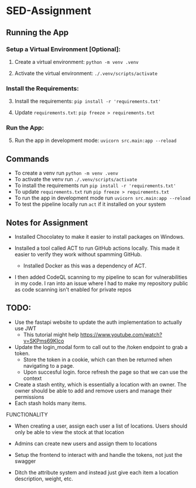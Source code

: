 # SED-Assignment

## Running the App

### Setup a Virtual Environment [Optional]: 

1. Create a virtual environment: `python -m venv .venv`

2. Activate the virtual environment: `./.venv/scripts/activate`

### Install the Requirements: 

3. Install the requirements: `pip install -r 'requirements.txt'`

4. Update `requirements.txt`: `pip freeze > requirements.txt`

### Run the App: 

5. Run the app in development mode: `uvicorn src.main:app --reload`


## Commands

- To create a venv run `python -m venv .venv`
- To activate the venv run `./.venv/scripts/activate`
- To install the requirements run `pip install -r 'requirements.txt'`
- To update `requirements.txt` run `pip freeze > requirements.txt`
- To run the app in development mode run `uvicorn src.main:app --reload`
- To test the pipeline locally run `act` if it installed on your system

## Notes for Assignment

- Installed Chocolatey to make it easier to install packages on Windows.
- Installed a tool called ACT to run GitHub actions locally. This made it easier to verify they work without spamming GitHub.
  - Installed Docker as this was a dependency of ACT.

- I then added CodeQL scanning to my pipeline to scan for vulnerabilities in my code. I ran into an issue where I had to make 
my repository public as code scanning isn't enabled for private repos 

## TODO: 

- Use the fastapi website to update the auth implementation to actually use JWT 
  - This tutorial might help https://www.youtube.com/watch?v=SKPms69KIco
- Update the login_modal form to call out to the /token endpoint to grab a token. 
  - Store the token in a cookie, which can then be returned when navigating to a page. 
  - Upon succesful login. force refresh the page so that we can use the context
- Create a stash entity, which is essentially a location with an owner. The owner should be able to add and remove users and manage their permissions
- Each stash holds many items.  

FUNCTIONALITY

- When creating a user, assign each user a list of locations. Users should only be able to view the stock at that location
- Admins can create new users and assign them to locations 


- Setup the frontend to interact with and handle the tokens, not just the swagger
- Ditch the attribute system and instead just give each item a location description, weight, etc. 
